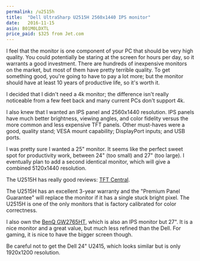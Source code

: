 ```yaml
---
permalink: /u2515h
title:  "Dell UltraSharp U2515H 2560x1440 IPS monitor"
date:   2016-11-15
asin: B01M0LDXTL
price_paid: $325 from Jet.com
---
```


I feel that the monitor is one component of your PC that should be very high
quality. You could potentially be staring at the screen for hours per day, so
it warrants a good investment. There are hundreds of inexpensive monitors on
the market, but most of them have pretty terrible quality. To get something
good, you're going to have to pay a lot more; but the monitor should have at
least 10 years of productive life, so it's worth it.

I decided that I didn't need a 4k monitor; the difference isn't really
noticeable from a few feet back and many current PCs don't support 4k.

I also knew that I wanted an IPS panel and 2560x1440 resolution. IPS panels
have much better brightness, viewing angles, and color fidelity versus the more
common and less expensive TFT panels. Other must-haves were a good, quality
stand; VESA mount capability; DisplayPort inputs; and USB ports.

I was pretty sure I wanted a 25" monitor. It seems like the perfect sweet spot
for productivity work, between 24" (too small) and 27" (too large). I
eventually plan to add a second identical monitor, which will give a combined
5120x1440 resolution.

The U2515H has really good reviews: [TFT Central](http://www.tftcentral.co.uk/reviews/dell_u2515h.htm).

The U2515H has an excellent 3-year warranty and the "Premium Panel Guarantee"
will replace the monitor if it has a single stuck bright pixel. The U2515H is
one of the only monitors that is factory calibrated for color correctness.

I also own the [BenQ GW2765HT](http://amzn.to/2gdPUgz), which is also an IPS monitor but 27". It is a
nice monitor and a great value, but much less refined than the Dell. For
gaming, it is nice to have the bigger screen though.

Be careful not to get the Dell 24" U2415, which looks similar but is only
1920x1200 resolution.
